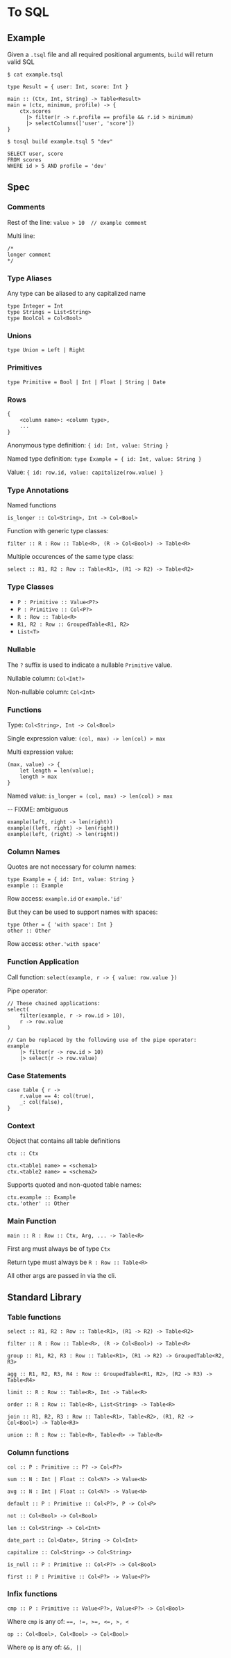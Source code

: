 # To SQL

## Example

Given a `.tsql` file and all required positional arguments, `build` will return valid SQL

```
$ cat example.tsql

type Result = { user: Int, score: Int }

main :: (Ctx, Int, String) -> Table<Result>
main = (ctx, minimum, profile) -> {
    ctx.scores
      |> filter(r -> r.profile == profile && r.id > minimum)
      |> selectColumns(['user', 'score'])
}
```

```
$ tosql build example.tsql 5 "dev"

SELECT user, score
FROM scores
WHERE id > 5 AND profile = 'dev'
```

## Spec

### Comments

Rest of the line: `value > 10  // example comment`

Multi line:

```
/*
longer comment
*/
```

### Type Aliases

Any type can be aliased to any capitalized name

```
type Integer = Int
type Strings = List<String>
type BoolCol = Col<Bool>
```

### Unions

```
type Union = Left | Right
```

### Primitives

```
type Primitive = Bool | Int | Float | String | Date
```

### Rows

```
{
    <column name>: <column type>,
    ...
}
```

Anonymous type definition: `{ id: Int, value: String }`

Named type definition: `type Example = { id: Int, value: String }`

Value: `{ id: row.id, value: capitalize(row.value) }`

### Type Annotations

Named functions

```
is_longer :: Col<String>, Int -> Col<Bool>
```

Function with generic type classes:

```
filter :: R : Row :: Table<R>, (R -> Col<Bool>) -> Table<R>
```

Multiple occurences of the same type class:

```
select :: R1, R2 : Row :: Table<R1>, (R1 -> R2) -> Table<R2>
```

### Type Classes

- `P : Primitive :: Value<P?>`
- `P : Primitive :: Col<P?>`
- `R : Row :: Table<R>`
- `R1, R2 : Row :: GroupedTable<R1, R2>`
- `List<T>`

### Nullable

The `?` suffix is used to indicate a nullable `Primitive` value.

Nullable column: `Col<Int?>`

Non-nullable column: `Col<Int>`

### Functions

Type: `Col<String>, Int -> Col<Bool>`

Single expression value: `(col, max) -> len(col) > max`

Multi expression value:

```
(max, value) -> {
    let length = len(value);
    length > max
}
```

Named value: `is_longer = (col, max) -> len(col) > max`

-- FIXME: ambiguous
```
example(left, right -> len(right))
example((left, right) -> len(right))
example(left, (right) -> len(right))
```

### Column Names

Quotes are not necessary for column names:

```
type Example = { id: Int, value: String }
example :: Example
```

Row access: `example.id` or `example.'id'`

But they can be used to support names with spaces:

```
type Other = { 'with space': Int }
other :: Other
```

Row access: `other.'with space'`

### Function Application

Call function: `select(example, r -> { value: row.value })`

Pipe operator:

```
// These chained applications:
select(
    filter(example, r -> row.id > 10),
    r -> row.value
)

// Can be replaced by the following use of the pipe operator:
example
    |> filter(r -> row.id > 10)
    |> select(r -> row.value)
```

### Case Statements

```
case table { r ->
    r.value == 4: col(true),
    _: col(false),
}
```

### Context

Object that contains all table definitions

```
ctx :: Ctx

ctx.<table1 name> = <schema1>
ctx.<table2 name> = <schema2>
```

Supports quoted and non-quoted table names:

```
ctx.example :: Example
ctx.'other' :: Other
```

### Main Function

```
main :: R : Row :: Ctx, Arg, ... -> Table<R>
```

First arg must always be of type `Ctx`

Return type must always be `R : Row :: Table<R>`

All other args are passed in via the cli.

## Standard Library

### Table functions

`select :: R1, R2 : Row :: Table<R1>, (R1 -> R2) -> Table<R2>`

`filter :: R : Row :: Table<R>, (R -> Col<Bool>) -> Table<R>`

`group :: R1, R2, R3 : Row :: Table<R1>, (R1 -> R2) -> GroupedTable<R2, R3>`

`agg :: R1, R2, R3, R4 : Row :: GroupedTable<R1, R2>, (R2 -> R3) -> Table<R4>`

`limit :: R : Row :: Table<R>, Int -> Table<R>`

`order :: R : Row :: Table<R>, List<String> -> Table<R>`

`join :: R1, R2, R3 : Row :: Table<R1>, Table<R2>, (R1, R2 -> Col<Bool>) -> Table<R3>`

`union :: R : Row :: Table<R>, Table<R> -> Table<R>`

### Column functions

`col :: P : Primitive :: P? -> Col<P?>`

`sum :: N : Int | Float :: Col<N?> -> Value<N>`

`avg :: N : Int | Float :: Col<N?> -> Value<N>`

`default :: P : Primitive :: Col<P?>, P -> Col<P>`

`not :: Col<Bool> -> Col<Bool>`

`len :: Col<String> -> Col<Int>`

`date_part :: Col<Date>, String -> Col<Int>`

`capitalize :: Col<String> -> Col<String>`

`is_null :: P : Primitive :: Col<P?> -> Col<Bool>`

`first :: P : Primitive :: Col<P?> -> Value<P?>`

### Infix functions

`cmp :: P : Primitive :: Value<P?>, Value<P?> -> Col<Bool>`

Where `cmp` is any of: `==, !=, >=, <=, >, <`

`op :: Col<Bool>, Col<Bool> -> Col<Bool>`

Where `op` is any of: `&&, ||`
